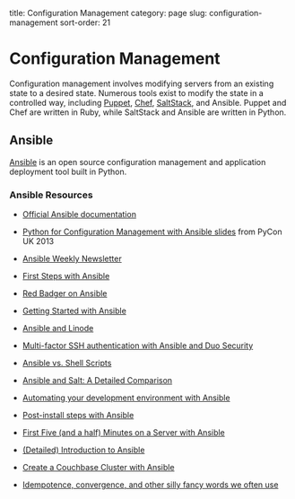 title: Configuration Management
category: page
slug: configuration-management
sort-order: 21


# Configuration Management
Configuration management involves modifying servers from an existing state to 
a desired state. Numerous tools exist to modify the state in a controlled 
way, including [Puppet](http://puppetlabs.com/puppet/what-is-puppet), 
[Chef](http://www.getchef.com/chef/), 
[SaltStack](http://www.saltstack.com/), and Ansible. Puppet and Chef are
written in Ruby, while SaltStack and Ansible are written in Python.


## Ansible
[Ansible](http://www.ansibleworks.com/) is an open source configuration
management and application deployment tool built in Python.


### Ansible Resources
* [Official Ansible documentation](http://docs.ansible.com/index.html)

* [Python for Configuration Management with Ansible slides](http://www.insom.me.uk/post/pycon-talk.html) 
from PyCon UK 2013

* [Ansible Weekly Newsletter](http://devopsu.com/newsletters/ansible-weekly-newsletter.html)

* [First Steps with Ansible](http://labs.qandidate.com/blog/2013/11/15/first-steps-with-ansible/)

* [Red Badger on Ansible](http://red-badger.com/blog/2013/06/29/ansible/)

* [Getting Started with Ansible](http://lowendbox.com/blog/getting-started-with-ansible/)

* [Ansible and Linode](http://softwareas.com/ansible-and-linode-what-i-learned-about-controlling-linodes-from-ansible)

* [Multi-factor SSH authentication with Ansible and Duo Security](http://jlafon.io/ansible-duo-security.html)

* [Ansible vs. Shell Scripts](http://devopsu.com/blog/ansible-vs-shell-scripts/)

* [Ansible and Salt: A Detailed Comparison](http://missingm.co/2013/06/ansible-and-salt-a-detailed-comparison/)

* [Automating your development environment with Ansible](http://www.nickhammond.com/automating-development-environment-ansible/)

* [Post-install steps with Ansible](http://devopsu.com/guides/ansible-post-install.html) 

* [First Five (and a half) Minutes on a Server with Ansible](http://lattejed.com/first-five-and-a-half-minutes-on-a-server-with-ansible) 

* [(Detailed) Introduction to Ansible](http://davidwinter.me/articles/2013/11/23/introduction-to-ansible/)
 
* [Create a Couchbase Cluster with Ansible](http://blog.couchbase.com/create-couchbase-cluster-with-ansible)

* [Idempotence, convergence, and other silly fancy words we often use](https://groups.google.com/forum/#!msg/Ansible-project/WpRblldA2PQ/lYDpFjBXDlsJ)


